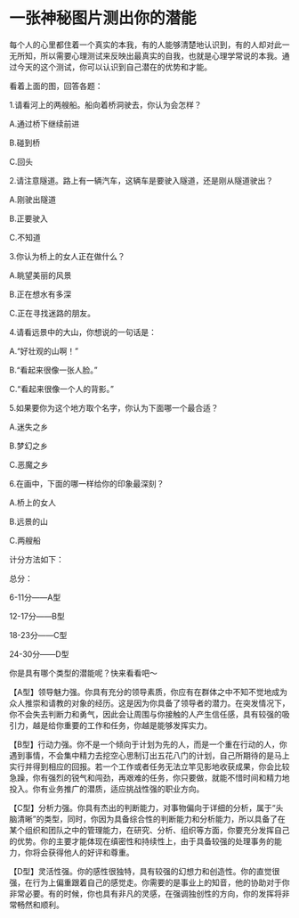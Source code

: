 # 一张神秘图片测出你的潜能

每个人的心里都住着一个真实的本我，有的人能够清楚地认识到，有的人却对此一无所知，所以需要心理测试来反映出最真实的自我，也就是心理学常说的本我。通过今天的这个测试，你可以认识到自己潜在的优势和才能。 

看着上面的图，回答各题： 

1.请看河上的两艘船。船向着桥洞驶去，你认为会怎样？ 

A.通过桥下继续前进 

B.碰到桥 

C.回头 

2.请注意隧道。路上有一辆汽车，这辆车是要驶入隧道，还是刚从隧道驶出？ 

A.刚驶出隧道 

B.正要驶入 

C.不知道 

3.你认为桥上的女人正在做什么？ 

A.眺望美丽的风景 

B.正在想水有多深 

C.正在寻找迷路的朋友。 

4.请看远景中的大山，你想说的一句话是： 

A.“好壮观的山啊！” 

B.“看起来很像一张人脸。” 

C.“看起来很像一个人的背影。” 

5.如果要你为这个地方取个名字，你认为下面哪一个最合适？ 

A.迷失之乡 

B.梦幻之乡 

C.恶魔之乡 

6.在画中，下面的哪一样给你的印象最深刻？ 

A.桥上的女人 

B.远景的山 

C.两艘船 

计分方法如下： 

总分： 

6-11分——A型 

12-17分——B型 

18-23分——C型 

24-30分——D型 

你是具有哪个类型的潜能呢？快来看看吧～ 

【A型】领导魅力强。你具有充分的领导素质，你应有在群体之中不知不觉地成为众人推崇和请教的对象的经历。这是因为你具备了领导者的潜力。在突发情况下，你不会失去判断力和勇气，因此会让周围与你接触的人产生信任感，具有较强的吸引力，越是给你重要的工作和任务，你越是能够发挥实力。 

【B型】行动力强。你不是一个倾向于计划为先的人，而是一个重在行动的人，你遇到事情，不会集中精力去挖空心思制订出五花八门的计划，自己所期待的是马上实行并得到相应的回报。若一个工作或者任务无法立竿见影地收获成果，你会比较急躁，你有强烈的锐气和闯劲，再艰难的任务，你只要做，就能不惜时间和精力地投入。你有业务推广的潜质，适应挑战性强的职业方向。 

【C型】分析力强。你具有杰出的判断能力，对事物偏向于详细的分析，属于“头脑清晰”的类型，同时，你因为具备综合性的判断能力和分析能力，所以具备了在某个组织和团队之中的管理能力，在研究、分析、组织等方面，你要充分发挥自己的优势。你的主要才能体现在缜密性和持续性上，由于具备较强的处理事务的能力，你将会获得他人的好评和尊重。 

【D型】灵活性强。你的感性很独特，具有较强的幻想力和创造性。你的直觉很强，在行为上偏重跟着自己的感觉走。你需要的是事业上的知音，他的协助对于你非常必要。有的时候，你也具有非凡的灵感，在强调独创性的方向，你的发挥将非常畅然和顺利。